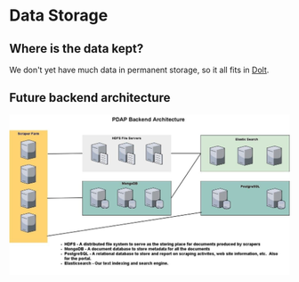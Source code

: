 # Data Storage

## Where is the data kept?

We don't yet have much data in permanent storage, so it all fits in [Dolt](tools-pdap-docs-1.0.0-documentation.md).

## Future backend architecture

![](../.gitbook/assets/pdap_architecture.jpeg)

 

